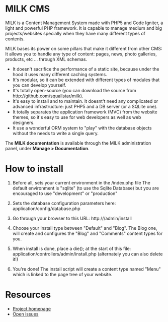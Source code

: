 # MILK CMS

MILK is a Content Management System made with PHP5 and Code Igniter, a light and powerful PHP framework.
It is capable to manage medium and big projects/websites specially when they have many different types of contents.


MILK bases its power on some pillars that make it different from other CMS:
It allows you to handle any type of content: pages, news, photo galleries, products, etc ... through XML schemas.

 * It doesn't sacrifice the performance of a static site, because under the hood it uses many different caching systems.
 * It's modular, so it can be extended with different types of modules that you can develop yourself.
 * It's totally open-source (you can download the source from http://github.com/squallstar/milk).
 * It's easy to install and to maintain. It doesnt't need any complicated or advanced infrastructure: just PHP5 and a DB server (or a SQLite one).
  * It totally separates the application framework (MVC) from the website themes, so it's easy to use for web developers as well as web designers.
  * It use a wonderful ORM system to "play" with the database objects without the needs to write a single query.

The **MILK documentation** is available through the MILK administration panel, under **Manage > Documentation**.

# How to install

1. Before all, sets your current environment in the /index.php file
    The default environment is "sqlite" (to use the Sqlite Database)
    but you are encouraged to use "development" or "production"
 
2. Sets the database configuration parameters here: application/config/database.php

3. Go through your browser to this URL: http://<yourwebsitename>/admin/install

4. Choose your install type between "Default" and "Blog". The Blog one, will create and configures the "Blog" and "Comments" content types for you.

4. When install is done, place a die(); at the start of this file: application/controllers/admin/install.php (alternately you can also delete it!)
 
5. You're done! The install script will create a content type named "Menu" which is linked to the page tree of your website.

# Resources

 * [Project homepage](https://github.com/squallstar/milk)
 * [Open issues](https://github.com/squallstar/milk/issues)
